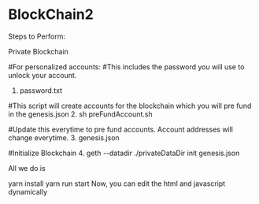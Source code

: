 # BlockChain2
Steps to Perform: 

Private Blockchain

#For personalized accounts:
#This includes the password you will use to unlock your account.
1. password.txt

#This script will create accounts for the blockchain which you will pre fund in the genesis.json
2. sh preFundAccount.sh 

#Update this everytime to pre fund accounts. Account addresses will change everytime.
3. genesis.json

#Initialize Blockchain
4. geth --datadir ./privateDataDir init genesis.json

All we do is 

yarn install
yarn run start
Now, you can edit the html and javascript dynamically
